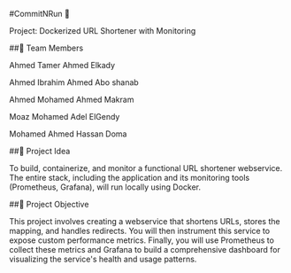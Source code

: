 #CommitNRun 🚀

Project: Dockerized URL Shortener with Monitoring

##👥 Team Members

Ahmed Tamer Ahmed Elkady

Ahmed Ibrahim Ahmed Abo shanab

Ahmed Mohamed Ahmed Makram

Moaz Mohamed Adel ElGendy

Mohamed Ahmed Hassan Doma

##📌 Project Idea

To build, containerize, and monitor a functional URL shortener webservice. The 
entire stack, including the application and its monitoring tools (Prometheus, Grafana), will run 
locally using Docker.

##📌 Project Objective

This project involves creating a webservice that shortens URLs, stores the 
mapping, and handles redirects. You will then instrument this service to expose custom 
performance metrics. Finally, you will use Prometheus to collect these metrics and Grafana to 
build a comprehensive dashboard for visualizing the service's health and usage patterns. 
